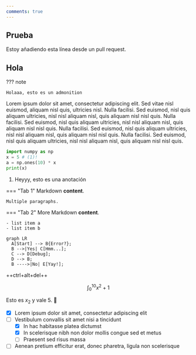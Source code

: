 ```yaml
---
comments: true
---
```


## Prueba

Estoy añadiendo esta línea desde un pull request.

## Hola

??? note

    Holaaa, esto es un admonition

Lorem ipsum dolor sit amet, consectetur adipiscing elit. Sed vitae nisl euismod, aliquam nisl quis, ultricies nisl. Nulla facilisi. Sed euismod, nisl quis aliquam ultricies, nisl nisl aliquam nisl, quis aliquam nisl nisl quis. Nulla facilisi. Sed euismod, nisl quis aliquam ultricies, nisl nisl aliquam nisl, quis aliquam nisl nisl quis. Nulla facilisi. Sed euismod, nisl quis aliquam ultricies, nisl nisl aliquam nisl, quis aliquam nisl nisl quis. Nulla facilisi. Sed euismod, nisl quis aliquam ultricies, nisl nisl aliquam nisl, quis aliquam nisl nisl quis.

```python linenums="1" hl_lines="2 3"
import numpy as np
x = 5 # (1)!
a = np.ones(10) * x
print(x)
```

1. Heyyy, esto es una anotación

=== "Tab 1"
    Markdown **content**.

    Multiple paragraphs.

=== "Tab 2"
    More Markdown **content**.

    - list item a
    - list item b

``` mermaid
graph LR
  A[Start] --> B{Error?};
  B -->|Yes| C[Hmm...];
  C --> D[Debug];
  D --> B;
  B ---->|No| E[Yay!];
```

++ctrl+alt+del++

$$
\int_0^{10} x^2 + 1
$$

Esto es $x_2$ y vale $5$. :duck:

- [x] Lorem ipsum dolor sit amet, consectetur adipiscing elit
- [ ] Vestibulum convallis sit amet nisi a tincidunt
    * [x] In hac habitasse platea dictumst
    * [x] In scelerisque nibh non dolor mollis congue sed et metus
    * [ ] Praesent sed risus massa
- [ ] Aenean pretium efficitur erat, donec pharetra, ligula non scelerisque
